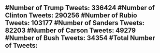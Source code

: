 #Number of Trump Tweets: 336424
#Number of Clinton Tweets: 290256
#Number of Rubio Tweets: 103177
#Number of Sanders Tweets: 82203
#Number of Carson Tweets: 49279
#Number of Bush Tweets: 34354
#Total Number of Tweets:  
---
